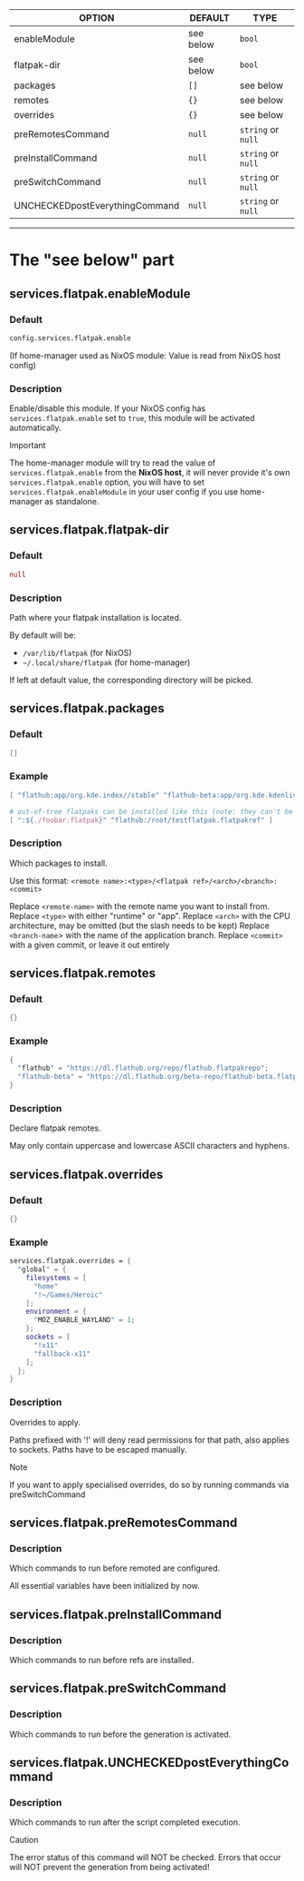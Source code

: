 | OPTION                         | DEFAULT   | TYPE               |
|--------------------------------|-----------|--------------------|
| enableModule                   | see below | `bool`             |
| flatpak-dir                    | see below | `bool`             |
| packages                       | `[]`      | see below          |
| remotes                        | `{}`      | see below          |
| overrides                      | `{}`      | see below          |
| preRemotesCommand              | `null`    | `string` or `null` |
| preInstallCommand              | `null`    | `string` or `null` |
| preSwitchCommand               | `null`    | `string` or `null` |
| UNCHECKEDpostEverythingCommand | `null`    | `string` or `null` |

---

# The "see below" part

## services.flatpak.**enableModule**
### Default
```nix
config.services.flatpak.enable
```
(If home-manager used as NixOS module: Value is read from NixOS host config)
### Description
Enable/disable this module.
If your NixOS config has `services.flatpak.enable` set to `true`, this module will be activated automatically.

> [!IMPORTANT]
> The home-manager module will try to read the value of `services.flatpak.enable` from the **NixOS host**, it will never provide it's own `services.flatpak.enable` option, you will have to set `services.flatpak.enableModule` in your user config if you use home-manager as standalone.

## services.flatpak.**flatpak-dir**
### Default
```nix
null
```
### Description
Path where your flatpak installation is located.

By default will be:
- `/var/lib/flatpak` (for NixOS)
- `~/.local/share/flatpak` (for home-manager)

If left at default value, the corresponding directory will be picked.

## services.flatpak.**packages**
### Default
```nix
[]
```
### Example
```nix
[ "flathub:app/org.kde.index//stable" "flathub-beta:app/org.kde.kdenlive/x86_64/stable" ]

# out-of-tree flatpaks can be installed like this (note: they can't be a URL because flatpak doesn't like that)
[ ":${./foobar.flatpak}" "flathub:/root/testflatpak.flatpakref" ]
```
### Description
Which packages to install.

Use this format: `<remote name>:<type>/<flatpak ref>/<arch>/<branch>:<commit>`

Replace `<remote-name>` with the remote name you want to install from.
Replace `<type>` with either "runtime" or "app".
Replace `<arch>` with the CPU architecture, may be omitted (but the slash needs to be kept)
Replace `<branch-name`> with the name of the application branch.
Replace `<commit>` with a given commit, or leave it out entirely

## services.flatpak.**remotes**
### Default
```nix
{}
```
### Example
```nix
{
  "flathub" = "https://dl.flathub.org/repo/flathub.flatpakrepo";
  "flathub-beta" = "https://dl.flathub.org/beta-repo/flathub-beta.flatpakrepo";
}
```
### Description
Declare flatpak remotes.

May only contain uppercase and lowercase ASCII characters and hyphens.

## services.flatpak.**overrides**

### Default
```nix
{}
```

### Example
```nix
services.flatpak.overrides = {
  "global" = {
    filesystems = [
      "home"
      "!~/Games/Heroic"
    ];
    environment = {
      "MOZ_ENABLE_WAYLAND" = 1;
    };
    sockets = [
      "!x11"
      "fallback-x11"
    ];
  };
}
```

### Description
Overrides to apply.

Paths prefixed with '!' will deny read permissions for that path, also applies to sockets.
Paths have to be escaped manually.

> [!NOTE]
> If you want to apply specialised overrides, do so by running commands via preSwitchCommand

## services.flatpak.**preRemotesCommand**
### Description
Which commands to run before remoted are configured.

All essential variables have been initialized by now.

## services.flatpak.**preInstallCommand**
### Description
Which commands to run before refs are installed.

## services.flatpak.**preSwitchCommand**
### Description
Which commands to run before the generation is activated.

## services.flatpak.**UNCHECKEDpostEverythingCommand**
### Description
Which commands to run after the script completed execution.

> [!CAUTION]
> The error status of this command will NOT be checked. Errors that occur will NOT prevent the generation from being activated!